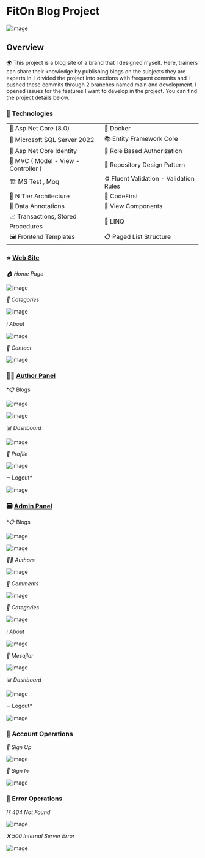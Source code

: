 # FitOn Blog Project

![image](https://github.com/user-attachments/assets/4549be23-baa8-4a6f-88a7-f4ee98c085d0)


##  Overview

🌍 This project is a blog site of a brand that I designed myself. Here, trainers can share their knowledge by publishing blogs on the subjects they are experts in. I divided the project into sections with frequent commits and I pushed these commits through 2 branches named main and development. I opened issues for the features I want to develop in the project. You can find the project details below.


### 🚀 Technologies

<table>
  <tr>
    <td>🎉 Asp.Net Core (8.0) </td>
    <td>🐋 Docker </td>
  </tr>
  <tr>
    <td>💾 Microsoft SQL Server 2022</td>
    <td>📚 Entity Framework Core</td>
  </tr>
  <tr>
    <td>🔐 Asp Net Core Identity </td>
    <td>🔑 Role Based Authorization </td>
  </tr>
  <tr>
    <td>📧 MVC ( Model - View - Controller )</td>
    <td>📘 Repository Design Pattern </td>    
  </tr>
  <tr>
    <td>🏗 MS Test , Moq </td>
    <td>⚙ Fluent Validation - Validation Rules</td>
  </tr>
  <tr>
    <td>🏢 N Tier Architecture</td>
    <td>🔨 CodeFirst </td>    
  </tr>
  <tr>
    <td>📝 Data Annotations </td>
    <td>📂 View Components </td>
  </tr>
  <tr>
    <td>📈 Transactions, Stored Procedures</td>
    <td>📖 LINQ</td>
  </tr>
  <tr>
    <td>🖼️ Frontend Templates</td>
    <td>📋 Paged List Structure</td>
  </tr>
</table>



### ⭐ [Web Site](#-web-site-1)

 *🏠 Home Page*
 
 ![image](https://github.com/user-attachments/assets/80590d01-8253-4454-aaa8-4d1f82ba832f)


 *📔 Categories*

 ![image](https://github.com/user-attachments/assets/7d3dd301-2191-4ed3-b483-9f5b85e3fc20)

 
 *ℹ About*

 ![image](https://github.com/user-attachments/assets/f2c599e3-a024-4cdd-a0f1-f5d834a5a912)


 *📩 Contact*

 ![image](https://github.com/user-attachments/assets/2c3c43a1-2934-4ceb-b099-d6ee855dabf6)




### 👨‍🏫 [Author Panel](#-author-panel-1)

 *📋 Blogs 

 ![image](https://github.com/user-attachments/assets/ae9a4424-8d9c-4829-b87d-a95530fc14c0)

 ![image](https://github.com/user-attachments/assets/c70de89e-a6b2-48f4-96a1-f6483c505ef0)


 *📊 Dashboard*

 ![image](https://github.com/user-attachments/assets/f2884a61-1886-4ec5-8042-66582ebd6b28)


 *👤 Profile*

 ![image](https://github.com/user-attachments/assets/0353e6a1-c2ba-47bc-a0de-7854327d21e6)


  ➖ Logout*

  ![image](https://github.com/user-attachments/assets/ebd3a8c9-427c-44cb-b2fd-0015353fbc29)


### 🗃️ [Admin Panel](#-admin-panel-1)

 *📋 Blogs

 ![image](https://github.com/user-attachments/assets/4bced167-2d43-4f4e-974f-5ed33fa46481)

![image](https://github.com/user-attachments/assets/b1b2c447-0ca3-45af-995c-4fa04868959c)


 *👨‍💼 Authors*

 ![image](https://github.com/user-attachments/assets/343973bd-9a16-4742-a70e-556d2a2d67a6)


 *💬 Comments*

 ![image](https://github.com/user-attachments/assets/700ab52e-564a-4044-9f0b-ddbfe99db534)


 *📔 Categories*

 ![image](https://github.com/user-attachments/assets/a6733bad-e3c2-4bfd-97f8-10907f4867e2)


 *ℹ About*

 ![image](https://github.com/user-attachments/assets/40525ba4-a615-4a6b-98ba-cdbe57c52fef)


 *📩 Mesajlar*

 ![image](https://github.com/user-attachments/assets/4a02ea29-afc3-42ce-aaac-fa0555bb7428)


 *📊 Dashboard*

 ![image](https://github.com/user-attachments/assets/eedc69c4-9427-46c6-a4e4-acd2d4e0f633)

 
  ➖ Logout*

  ![image](https://github.com/user-attachments/assets/32e770e7-8cd8-4aa8-bf49-ca1a79f2e2b0)


###  📝 Account Operations

*🔐 Sign Up*

![image](https://github.com/user-attachments/assets/9089693e-8772-4944-b749-30d2400f6fec)


*🔑 Sign In*

![image](https://github.com/user-attachments/assets/ea9fc1f4-378c-41c9-b4a9-f90b05898c47)


###  📝 Error Operations

*⁉️ 404 Not Found*

![image](https://github.com/user-attachments/assets/db48b67d-fa6c-469c-8772-8a84736fb24b)


*❌ 500 Internal Server Error*

![image](https://github.com/user-attachments/assets/fc5ffdee-2163-4c3c-a275-cf3b34d24600)


